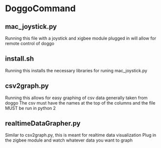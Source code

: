 # DoggoCommand
## mac_joystick.py

Running this file with a joystick and xigbee module plugged in will allow for remote control of doggo

## install.sh

Running this installs the necessary libraries for runing mac_joystick.py

## csv2graph.py

Running this allows for easy graphing of csv data generally taken from doggo
The csv must have the names at the top of the columns and the file MUST be run
in python 2

## realtimeDataGrapher.py

Similar to csv2graph.py, this is meant for realtime data visualization
Plug in the zigbee module and watch whatever data you want to graph
